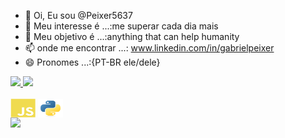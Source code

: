 - 👋 Oi, Eu sou @Peixer5637
- 👀 Meu interesse é ...:me superar cada dia mais
- 💞️ Meu objetivo é ...:anything that can help humanity
- 📫 onde me encontrar ...: www.linkedin.com/in/gabrielpeixer
- 😄 Pronomes ...:{PT-BR ele/dele}

<div>
  <a href="https://github.com/Peixer5637">
    <img height="180em" src="https://github-readme-stats.vercel.app/api?username=Peixer5637&show_icons=true&theme=dracula&include_all_commits=true&count_private=true"/>
    <img height="180em" src="https://github-readme-stats.vercel.app/api/top-langs/?username=Peixer5637&layout=compact&langs_count=16&theme=dracula"/>
  </a>
</div>

<div style="display: inline_block"><br>
  <img align="center" alt="Peixer-Js" height="30" width="40" src="https://raw.githubusercontent.com/devicons/devicon/master/icons/javascript/javascript-plain.svg">
  <img align="center" alt="Peixer-Python" height="30" width="40" src="https://raw.githubusercontent.com/devicons/devicon/master/icons/python/python-original.svg">
</div>

<div>    
  <a href="https:/https://linkedin.com/in/gabrielpeixer/" target="_blank">
    <img src="https://img.shields.io/badge/-LinkedIn-%230077B5?style=for-the-badge&logo=linkedin&logoColor=white" target="_blank">
  </a>
</div>
